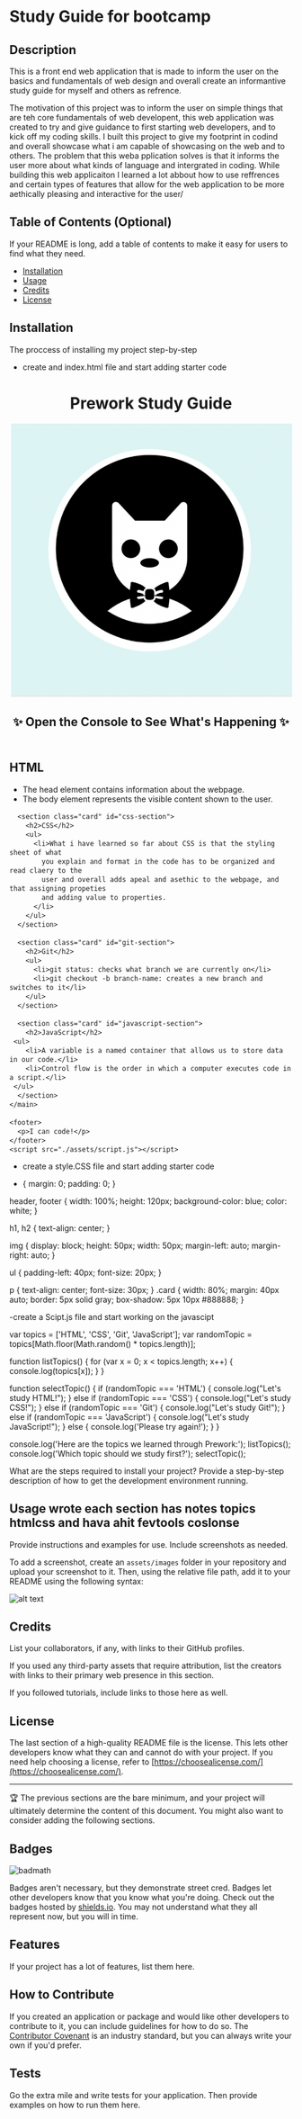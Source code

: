 # Study Guide for bootcamp
## Description

This is a front end web application that is made to inform the user on the basics and fundamentals of web design and overall create an 
informantive study guide for myself and others as refrence.

The motivation of this project was to inform the user on simple things that are teh core fundamentals of web developent, this web application
was created to try and give guidance to first starting web developers, and to kick off my coding skills.
I built this project to give my footprint in codind and overall showcase what i am capable of showcasing on the web and to others.
The problem that this weba pplication solves is that it informs the user more about what kinds of language and intergrated in coding.
While building this web applicaiton I learned a lot abbout how to use reffrences and certain types of features that allow for the 
web application to be more aethically pleasing and interactive for the user/

## Table of Contents (Optional)

If your README is long, add a table of contents to make it easy for users to find what they need.

- [Installation](#installation)
- [Usage](#usage)
- [Credits](#credits)
- [License](#license)

## Installation

The proccess of installing my project step-by-step


- create and index.html file and start adding starter code
<!DOCTYPE html>
<html lang="en">
  <head>
    <meta charset="UTF-8" />
    <meta http-equiv="X-UA-Compatible" content="IE=edge" />
    <meta name="viewport" content="width=device-width, initial-scale=1.0" />
    <link rel="stylesheet" href="./assets/style.css">
    <title>Prework Study Guide</title>
  </head>
  <body>
    <header id="header">
      <h1>Prework Study Guide</h1>
      <img src="./assets/bowtie-cat.png" alt="Profile image of cat wearing a bow tie." />
      <h2>✨ Open the Console to See What's Happening ✨</h2>
    </header>
    <main>
      <section class="card" id="html-section">
        <h2>HTML</h2>
        <ul>
        <li>The head element contains information about the webpage.</li>
        <li>The body element represents the visible content shown to the user.</li>
      </ul>
      </section>
   
      <section class="card" id="css-section">
        <h2>CSS</h2>
        <ul>
          <li>What i have learned so far about CSS is that the styling sheet of what
            you explain and format in the code has to be organized and read claery to the
            user and overall adds apeal and asethic to the webpage, and that assigning propeties
            and adding value to properties.
          </li>
        </ul>
      </section>
   
      <section class="card" id="git-section">
        <h2>Git</h2>
        <ul>
          <li>git status: checks what branch we are currently on</li>
          <li>git checkout -b branch-name: creates a new branch and switches to it</li>
        </ul>
      </section>
   
      <section class="card" id="javascript-section">
        <h2>JavaScript</h2>
     <ul>
        <li>A variable is a named container that allows us to store data in our code.</li>
        <li>Control flow is the order in which a computer executes code in a script.</li>
     </ul>
      </section>
    </main>

    <footer>
      <p>I can code!</p>
    </footer>
    <script src="./assets/script.js"></script>
  </body>
</html>
  

- create a style.CSS file and start adding starter code

* { 
    margin: 0;
    padding: 0;
}

header,
footer {
    width: 100%;
    height: 120px;
    background-color: blue;
    color: white;
}

h1,
h2 {
    text-align: center;
}

img {
    display: block;
    height: 50px;
    width: 50px;
    margin-left: auto;
    margin-right: auto;
}

ul {
    padding-left: 40px;
    font-size: 20px;
}

p {
    text-align: center;
    font-size: 30px;
  }
  .card {
    width: 80%;
    margin: 40px auto;
    border: 5px solid gray;
    box-shadow: 5px 10px #888888;
  }



-create a Scipt.js file and start working on the javascipt 

var topics = ['HTML', 'CSS', 'Git', 'JavaScript'];
var randomTopic = topics[Math.floor(Math.random() * topics.length)];

function listTopics() {
 for (var x = 0; x < topics.length; x++) {
   console.log(topics[x]);
 }
}

function selectTopic() {
 if (randomTopic === 'HTML') {
   console.log("Let's study HTML!");
 } else if (randomTopic === 'CSS') {
   console.log("Let's study CSS!");
 } else if (randomTopic === 'Git') {
   console.log("Let's study Git!");
 } else if (randomTopic === 'JavaScript') {
   console.log("Let's study JavaScript!");
 } else {
   console.log('Please try again!');
 }
}

console.log('Here are the topics we learned through Prework:');
listTopics();
console.log('Which topic should we study first?');
selectTopic();



What are the steps required to install your project? Provide a step-by-step description of how to get the development environment running.

## Usage wrote each section has notes topics htmlcss and hava ahit fevtools coslonse 

Provide instructions and examples for use. Include screenshots as needed.

To add a screenshot, create an `assets/images` folder in your repository and upload your screenshot to it. Then, using the relative file path, add it to your README using the following syntax:

![alt text](assets/images/screenshot.png)

## Credits

List your collaborators, if any, with links to their GitHub profiles.

If you used any third-party assets that require attribution, list the creators with links to their primary web presence in this section.

If you followed tutorials, include links to those here as well.

## License

The last section of a high-quality README file is the license. This lets other developers know what they can and cannot do with your project. If you need help choosing a license, refer to [https://choosealicense.com/](https://choosealicense.com/).

---

🏆 The previous sections are the bare minimum, and your project will ultimately determine the content of this document. You might also want to consider adding the following sections.

## Badges

![badmath](https://img.shields.io/github/languages/top/nielsenjared/badmath)

Badges aren't necessary, but they demonstrate street cred. Badges let other developers know that you know what you're doing. Check out the badges hosted by [shields.io](https://shields.io/). You may not understand what they all represent now, but you will in time.

## Features

If your project has a lot of features, list them here.

## How to Contribute

If you created an application or package and would like other developers to contribute to it, you can include guidelines for how to do so. The [Contributor Covenant](https://www.contributor-covenant.org/) is an industry standard, but you can always write your own if you'd prefer.

## Tests

Go the extra mile and write tests for your application. Then provide examples on how to run them here.
